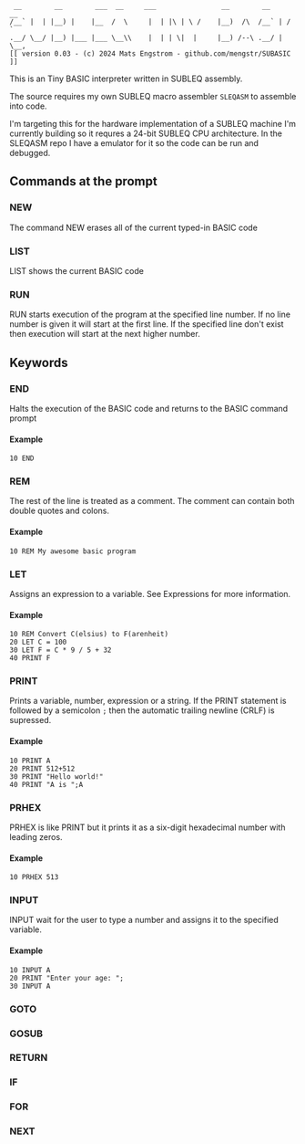 ```
 __        __        ___  __     ___                __        __     __  
/__` |  | |__) |    |__  /  \     |  | |\ | \ /    |__)  /\  /__` | /  ` 
.__/ \__/ |__) |___ |___ \__\\    |  | | \|  |     |__) /--\ .__/ | \__, 
[[ version 0.03 - (c) 2024 Mats Engstrom - github.com/mengstr/SUBASIC ]]
```

This is an Tiny BASIC interpreter written in SUBLEQ assembly.

The source requires my own SUBLEQ macro assembler ```SLEQASM``` to assemble into
code. 

I'm targeting this for the hardware implementation of a SUBLEQ machine I'm currently building so
it requres a 24-bit SUBLEQ CPU architecture.  In the SLEQASM repo I have a emulator for it so the code
can be run and debugged.

## Commands at the prompt

### NEW

The command NEW erases all of the current typed-in BASIC code

### LIST

LIST shows the current BASIC code

### RUN

RUN starts execution of the program at the specified line number. If no line number is given it will start at the first line. If the specified line don't exist then execution will start at the next higher number.

## Keywords
### END
Halts the execution of the BASIC code and returns to the BASIC command prompt
#### Example
```
10 END
```

### REM
The rest of the line is treated as a comment. The comment can contain both double quotes and colons.
#### Example
``` 
10 REM My awesome basic program
```
 
### LET
Assigns an expression to a variable. See Expressions for more information.
#### Example
``` 
10 REM Convert C(elsius) to F(arenheit)
20 LET C = 100
30 LET F = C * 9 / 5 + 32
40 PRINT F
```
### PRINT
Prints a variable, number, expression or a string. If the PRINT statement is followed by a semicolon ```;``` then the
automatic trailing newline (CRLF) is supressed.
#### Example
``` 
10 PRINT A
20 PRINT 512+512
30 PRINT "Hello world!"
40 PRINT "A is ";A
```

### PRHEX
PRHEX is like PRINT but it prints it as a six-digit hexadecimal number with leading zeros.
#### Example
```
10 PRHEX 513
```

### INPUT
INPUT wait for the user to type a number and assigns it to the specified variable.
#### Example
```
10 INPUT A
20 PRINT "Enter your age: ";
30 INPUT A
```

### GOTO


### GOSUB

### RETURN

### IF

### FOR

### NEXT



